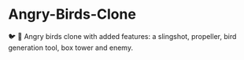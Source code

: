# Angry-Birds-Clone
🐦 🦅 Angry birds clone with added features: a slingshot, propeller, bird generation tool, box tower and enemy.
